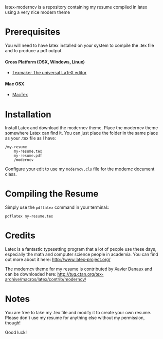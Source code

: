 latex-moderncv is a repository containing my resume compiled in latex using a very nice modern theme


Prerequisites
=============

You will need to have latex installed on your system to compile the .tex file and to produce a pdf output.

#### Cross Platform (OSX, Windows, Linux)
* [Texmaker	The universal LaTeX editor](http://www.xm1math.net/texmaker/download.html)

####  Mac OSX 
* [MacTex](http://tug.org/mactex/)

Installation
============

Install Latex and download the moderncv theme. Place the moderncv theme somewhere Latex can find it. You can just place the folder in the same place as your .tex file as I have:

    /my-resume
        my-resume.tex
        my-resume.pdf
        /moderncv

Configure your edit to use my `moderncv.cls` file for the modernc document class.

Compiling the Resume
====================

Simply use the ``pdflatex`` command in your terminal::

    pdflatex my-resume.tex

Credits
=======

Latex is a fantastic typesetting program that a lot of people use these days, especially the math and computer science people in academia. You can find out more about it here: http://www.latex-project.org/

The moderncv theme for my resume is contributed by Xavier Danaux and can be downloaded here: http://tug.ctan.org/tex-archive/macros/latex/contrib/moderncv/

Notes
=====

You are free to take my .tex file and modify it to create your own resume. Please don't use my resume for anything else without my permission, though! 

Good luck!